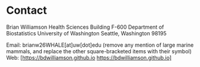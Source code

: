# Contact

Brian Williamson
Health Sciences Building F-600
Department of Biostatistics
University of Washington
Seattle, Washington 98195

Email: brianw26WHALE\[at\]uw\[dot\]edu (remove any mention of large marine mammals, and replace the other square-bracketed items with their symbol)
Web: [https://bdwilliamson.github.io https://bdwilliamson.github.io]